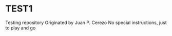 # TEST1
Testing repository
Originated by Juan P. Cerezo 
No special instructions, just to play and go
